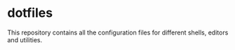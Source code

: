 # dotfiles
This repository contains all the configuration files for different shells, editors and utilities.
